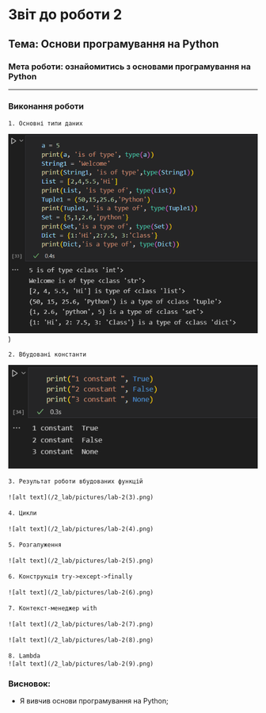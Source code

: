 # Звіт до роботи 2
## Тема: Основи програмування на Python
### Мета роботи: ознайомитись з основами програмування на Python
---
### Виконання роботи
    1. Основні типи даних

 ![t2](/2_lab/pictures/lab-2(1).png))
    
    2. Вбудовані константи

 ![alt text](/2_lab/pictures/lab-2(2).png)
    
    3. Результат роботи вбудованих функцій

    ![alt text](/2_lab/pictures/lab-2(3).png)
    
    4. Цикли

    ![alt text](/2_lab/pictures/lab-2(4).png)
    
    5. Розгалуження

    ![alt text](/2_lab/pictures/lab-2(5).png)
    
    6. Конструкція try->except->finally

    ![alt text](/2_lab/pictures/lab-2(6).png)
    
    7. Контекст-менеджер with

    ![alt text](/2_lab/pictures/lab-2(7).png)

    ![alt text](/2_lab/pictures/lab-2(8).png)
    
    8. Lambda
    ![alt text](/2_lab/pictures/lab-2(9).png)
   

### Висновок: 
- Я вивчив основи програмування на Python;